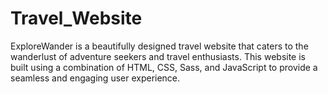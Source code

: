 # Travel_Website
 ExploreWander is a beautifully designed travel website that caters  to the wanderlust of adventure seekers and travel enthusiasts. This  website is built using a combination of HTML, CSS, Sass, and  JavaScript to provide a seamless and engaging user experience.
